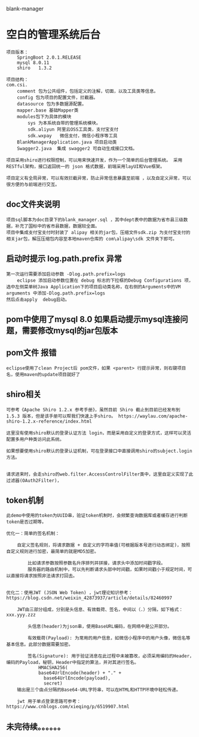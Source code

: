 blank-manager

# 空白的管理系统后台

	项目版本：
		SpringBoot 2.0.1.RELEASE
		mysql 8.0.11
		shiro	1.3.2
		
	项目结构：
	com.csi.
		comment 包为公共组件，包括定义的注解，切面，以及工具类等信息。
		config 包为项目的配置文件，拦截器。
		datasource 包为多数据源配置。
		mapper.base 基础Mapper类
		modules包下为具体的模块
			sys 为本系统自带的管理系统模块。
			sdk.aliyun 阿里云OSS工具类，支付宝支付
			sdk.wxpay	微信支付，微信小程序等工具
		BlankManagerApplication.java 项目启动类	
		Swagger2.java  集成 swagger2 可自动生成接口文档。
		
	项目采用shiro进行权限控制，可以用来快速开发，作为一个简单的后台管理系统。 采用 RESTful架构，接口返回统一的 json 格式数据，前端采用layUI和Vue框架。
	
	项目定义有全局异常，可以有效拦截异常，防止异常信息暴露至前端 ，以及自定义异常，可以很方便的与前端进行交互。

## doc文件夹说明
	项目sql脚本为doc目录下的blank_manager.sql ，其中dept表中的数据为省市县三级数据，补充了国标中的省市县数据，数据较全面。
	项目中集成支付宝支付时封装了 alipay 相关的jar包，压缩文件sdk.zip 为支付宝支付的相关jar包，解压压缩包内容至本地maven仓库的 com\alipay\sdk 文件夹下即可。

## 启动时提示 log.path.prefix 异常

	第一次运行需要添加启动参数 -Dlog.path.prefix=logs
		eclipse 添加启动参数位置在 debug 标志的下拉框的Debug Configurations 项，选中左侧菜单树Java Application下的项目启动类名称，在右侧的Arguments中的VM arguments 中添加-Dlog.path.prefix=logs 
	然后点击apply  debug启动。

## pom中使用了mysql 8.0  如果启动提示mysql连接问题，需要修改mysql的jar包版本

## pom文件 <parent> 报错
	
	eclipse使用了clean Project后 pom文件，如果 <parent> 行提示异常，则右键项目名，使用maven的update项目就好了

## shiro相关

	可参考《Apache Shiro 1.2.x 参考手册》，虽然目前 Shiro 截止到目前已经发布到 1.5.3 版本，但是该手册可以帮我们快速上手shiro。 https://waylau.com/apache-shiro-1.2.x-reference/index.html

	这里没有使用shiro默认的登录认证方法 login，而是采用自定义的登录方式，这样可以灵活配置多用户种类访问此系统。
	
	如果想要使用shiro默认的登录认证机制，可在登录接口中直接调用shiro的subject.login 方法。
	
	
	请求进来时，会走shiro的web.filter.AccessControlFilter类中，这里自定义实现了此过滤器(OAuth2Filter)，
	
## token机制
	此demo中使用的token为UUID串，验证token机制时，会频繁查询数据库或者缓存进行判断token是否过期等。
	
	优化一：简单的签名机制：
		
		自定义签名规则，将请求数据 + 自定义的字符串值(可根据版本号进行动态绑定)，按照自定义规则进行加密，最简单的就是MD5加密。
		
			比如请求参数按照参数名升序排列并拼接，请求头中添加时间戳字段。
			服务器的路由机制中，可以先判断请求头部中时间戳，如果时间戳小于规定时间，可以直接将请求按照非法请求打回去。
		
	
	优化二：使用JWT (JSON Web Token) ，jwt理论知识参考：https://blog.csdn.net/weixin_42873937/article/details/82460997
	
		JWT由三部分组成，分别是头信息、有效载荷、签名，中间以（.）分隔，如下格式：xxx.yyy.zzz
			
			头信息(header)为json串，使用BaseURL编码，在网络中是公开部分。
			
			有效载荷(Payload): 为常用的用户信息，如微信小程序中的用户头像，微信名等基本信息。此部分数据需要加密。
			
			签名(Signature): 用于验证消息在此过程中未被篡改，必须采用编码的Header，编码的Payload，秘钥，Header中指定的算法，并对其进行签名。
				HMACSHA256(
				base64UrlEncode(header) + "." +
				  base64UrlEncode(payload),
				  secret)
		输出是三个由点分隔的Base64-URL字符串，可以在HTML和HTTP环境中轻松传递。
		
		jwt 用于单点登录思路可参考：https://www.cnblogs.com/xieqing/p/6519907.html
		
## 未完待续。。。。。。